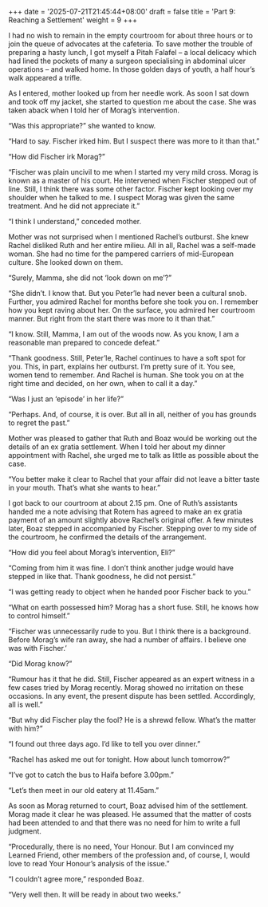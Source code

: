 +++
date = '2025-07-21T21:45:44+08:00'
draft = false
title = 'Part 9: Reaching a Settlement'
weight = 9
+++


I had no wish to remain in the empty courtroom for about three hours or to join the queue of advocates at the cafeteria. To save mother the trouble of preparing a hasty lunch, I got myself a Pitah Falafel – a local delicacy which had lined the pockets of many a surgeon specialising in abdominal ulcer operations – and walked home. In those golden days of youth, a half hour’s walk appeared a trifle.

As I entered, mother looked up from her needle work. As soon I sat down and took off my jacket, she started to question me about the case. She was taken aback when I told her of Morag’s intervention.

“Was this appropriate?” she wanted to know.

“Hard to say. Fischer irked him. But I suspect there was more to it than that.”

“How did Fischer irk Morag?”

“Fischer was plain uncivil to me when I started my very mild cross. Morag is known as a master of his court. He intervened when Fischer stepped out of line. Still, I think there was some other factor. Fischer kept looking over my shoulder when he talked to me. I suspect Morag was given the same treatment. And he did not appreciate it.”

“I think I understand,” conceded mother.



Mother was not surprised when I mentioned Rachel’s outburst.  She knew Rachel disliked Ruth and her entire milieu. All in all, Rachel was a self-made woman. She had no time for the pampered carriers of mid-European culture. She looked down on them.

“Surely, Mamma, she did not ‘look down on me’?”

“She didn’t. I know that. But you Peter’le had never been a cultural snob. Further, you admired Rachel for months before she took you on. I remember how you kept raving about her. On the surface, you admired her courtroom manner. But right from the start there was more to it than that.”

“I know. Still, Mamma, I am out of the woods now. As you know, I am a reasonable man prepared to concede defeat.”

“Thank goodness. Still, Peter’le, Rachel continues to have a soft spot for you. This, in part, explains her outburst. I’m pretty sure of it. You see, women tend to remember. And Rachel is human. She took you on at the right time and decided, on her own, when to call it a day.”

“Was I just an ‘episode’ in her life?”

“Perhaps. And, of course, it is over. But all in all, neither of you has grounds to regret the past.”

Mother was pleased to gather that Ruth and Boaz would be working out the details of an ex gratia settlement. When I told her about my dinner appointment with Rachel, she urged me to talk as little as possible about the case.

“You better make it clear to Rachel that your affair did not leave a bitter taste in your mouth. That’s what she wants to hear.”



I got back to our courtroom at about 2.15 pm. One of Ruth’s assistants handed me a note advising that Rotem has agreed to make an ex gratia payment of an amount slightly above Rachel’s original offer. A few minutes later, Boaz stepped in accompanied by Fischer. Stepping over to my side of the courtroom, he confirmed the details of the arrangement.

“How did you feel about Morag’s intervention, Eli?”

“Coming from him it was fine. I don’t think another judge would have stepped in like that. Thank goodness, he did not persist.”

“I was getting ready to object when he handed poor Fischer back to you.”

“What on earth possessed him? Morag has a short fuse. Still, he knows how to control himself.”

“Fischer was unnecessarily rude to you. But I think there is a background. Before Morag’s wife ran away, she had a number of affairs. I believe one was with Fischer.’

“Did Morag know?”

“Rumour has it that he did. Still, Fischer appeared as an expert witness in a few cases tried by Morag recently. Morag showed no irritation on these occasions. In any event, the present dispute has been settled. Accordingly, all is well.”

“But why did Fischer play the fool? He is a shrewd fellow. What’s the matter with him?”

“I found out three days ago. I’d like to tell you over dinner.”

“Rachel has asked me out for tonight. How about lunch tomorrow?”

“I’ve got to catch the bus to Haifa before 3.00pm.”

“Let’s then meet in our old eatery at 11.45am.”



As soon as Morag returned to court, Boaz advised him of the settlement. Morag made it clear he was pleased. He assumed that the matter of costs had been attended to and that there was no need for him to write a full judgment.

“Procedurally, there is no need, Your Honour. But I am convinced my Learned Friend, other members of the profession and, of course, I, would love to read Your Honour’s analysis of the issue.”

“I couldn’t agree more,” responded Boaz.

“Very well then. It will be ready in about two weeks.”